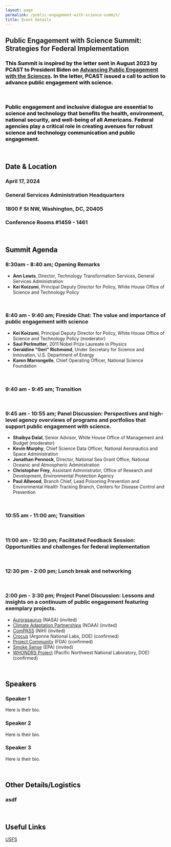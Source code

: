 ```yaml
---
layout: page
permalink: /public-engagement-with-science-summit/
title: Event Details
---
```


## Public Engagement with Science Summit:<br>Strategies for Federal Implementation

### <span style="color:#000000">This Summit is inspired by the letter sent in August 2023 by PCAST to President Biden on [Advancing Public Engagement with the Sciences](https://www.whitehouse.gov/wp-content/uploads/2023/08/PCAST_Science-Engagement-Letter_August2023.pdf). In the letter, PCAST issued a call to action to advance public engagement with science. </span>

<br>

### <span style="color:#000000">Public engagement and inclusive dialogue are essential to science and technology that benefits the health, environment, national security, and well-being of all Americans. Federal agencies play a critical role in creating avenues for robust science and technology communication and public engagement.</span>

<br>

## <span style="color:#000000">Date & Location</span>
### April 17, 2024<br>
### General Services Administration Headquarters<br>
### 1800 F St NW, Washington, DC, 20405
### Conference Rooms #1459 - 1461

<br>

## <span style="color:#000000">Summit Agenda</span>
### 8:30am - 8:40 am; Opening Remarks
- **Ann Lewis**, Director, Technology Transformation Services, General Services Administration
- **Kei Koizumi**, Principal Deputy Director for Policy, White House Office of Science and Technology Policy

<br>


### 8:40 am - 9:40 am; Fireside Chat: The value and importance of public engagement with science
- **Kei Koizumi**, Principal Deputy Director for Policy, White House Office of  Science and Technology Policy (moderator)
- **Saul Perlmutter**, 2011 Nobel Prize Laureate in Physics
- **Geraldine “Geri” Richmond**, Under Secretary for Science and Innovation, U.S. Department of Energy
- **Karen Marrongelle**, Chief Operating Officer, National Science Foundation

<br>
 
### 9:40 am - 9:45 am; Transition
 
<br>

### 9:45 am - 10:55 am; Panel Discussion: Perspectives and high-level agency overviews of programs and portfolios that support public engagement with science.
- **Shaibya Dalal**, Senior Advisor, White House Office of Management and Budget (moderator)
- **Kevin Murphy**, Chief Science Data Officer, National Aeronautics and Space Administration
- **Jonathan Pennock**, Director, National Sea Grant Office, National Oceanic and Atmospheric Administration
- **Christopher Frey**, Assistant Administrator, Office of Research and Development, Environmental Protection Agency
- **Paul Allwood**, Branch Chief, Lead Poisoning Prevention and Environmental Health Tracking Branch, Centers for Disease Control and Prevention
 
<br>

### 10:55 am - 11:00 am; Transition
 
<br>

### 11:00 am - 12:30 pm; Facilitated Feedback Session: Opportunities and challenges for federal implementation
 
<br>

### 12:30 pm - 2:00 pm; Lunch break and networking
 
<br>

### 2:00 pm - 3:30 pm; Project Panel Discussion: Lessons and insights on a continuum of public engagement featuring exemplary projects.
- [Aurorasaurus](https://science.nasa.gov/sciact-team/aurorasaurus/) (NASA) (invited)
- [Climate Adaptation Partnerships](https://cpo.noaa.gov/divisions-programs/climate-and-societal-interactions/cap-risa/) (NOAA) (invited)
- [ComPASS](https://commonfund.nih.gov/compass) (NIH) (invited)
- [Crocus](https://crocus-urban.org/) (Argonne National Labs, DOE) (confirmed)
- [Project Community](https://www.fda.gov/about-fda/oncology-center-excellence/project-community) (FDA) (confirmed)
- [Smoke Sense](https://www.epa.gov/air-research/smoke-sense-study-citizen-science-project-using-mobile-app) (EPA) (invited)
- [WHONDRS Project](https://www.pnnl.gov/projects/WHONDRS) (Pacific Northwest National Laboratory, DOE) (confirmed)


<br>


## <span style="color:#000000">Speakers</span>
### Speaker 1
  <p>Here is their bio.</p>

### Speaker 2
  <p>Here is their bio.</p>

### Speaker 3
  <p>Here is their bio.</p>

<br>

## <span style="color:#000000">Other Details/Logistics</span>
### asdf

<br>

## <span style="color:#000000">Useful Links</span>

[USFS](https://www.citizenscience.gov/catalog/usfs)

